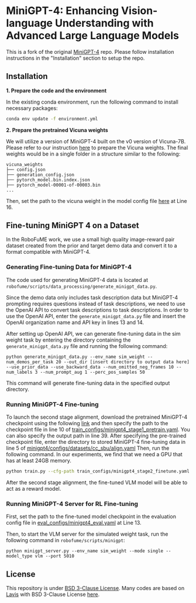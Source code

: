# MiniGPT-4: Enhancing Vision-language Understanding with Advanced Large Language Models

This is a fork of the original [MiniGPT-4](https://github.com/Vision-CAIR/MiniGPT-4) repo. Please follow installation instructions in the "Installation" section to setup the repo.

## Installation

**1. Prepare the code and the environment**

In the existing conda environment, run the following command to install necessary packages:

```bash
conda env update -f environment.yml
```

**2. Prepare the pretrained Vicuna weights**

We will utilize a version of MiniGPT-4 built on the v0 version of Vicuna-7B.
Please refer to our instruction [here](PrepareVicuna.md) to prepare the Vicuna weights.
The final weights would be in a single folder in a structure similar to the following:

```
vicuna_weights
├── config.json
├── generation_config.json
├── pytorch_model.bin.index.json
├── pytorch_model-00001-of-00003.bin
...   
```

Then, set the path to the vicuna weight in the model config file 
[here](minigpt4/configs/models/minigpt4.yaml#L16) at Line 16.

## Fine-tuning MiniGPT 4 on a Dataset

In the RoboFuME work, we use a small high quality image-reward pair dataset created from the prior and target demo data
and convert it to a format compatible with MiniGPT-4.

### Generating Fine-tuning Data for MiniGPT-4

The code used for generating MiniGPT-4 data is located at `robofume/scripts/data_processing/generate_minigpt_data.py`.

Since the demo data only includes task description data but MiniGPT-4 prompting requires questions instead of task descriptions, we need to use the OpenAI API to convert task descriptions to task descriptions. In order to use the OpenAI API, enter the `generate_minigpt_data.py` file and insert the OpenAI organization name and API key in lines 13 and 14.

After setting up OpenAI API, we can generate fine-tuning data in the sim weight task by entering the directory containing the `generate_minigpt_data.py` file and running the following command:
```
python generate_minigpt_data.py --env_name sim_weight --num_demos_per_task 20 --out_dir [insert directory to output data here] --use_prior_data --use_backward_data --num_omitted_neg_frames 10 --num_labels 3 --num_prompt_aug 1 --perc_pos_samples 50
```

This command will generate fine-tuning data in the specified output directory.

### Running MiniGPT-4 Fine-tuning

To launch the second stage alignment, 
download the pretrained MiniGPT-4 checkpoint using the following [link](https://drive.google.com/file/d/1RY9jV0dyqLX-o38LrumkKRh6Jtaop58R/view?usp=sharing) and then
specify the path to the checkpoint file in line 10 of
[train_configs/minigpt4_stage1_pretrain.yaml](train_configs/minigpt4_stage2_finetune.yaml#L10).
You can also specify the output path in line 39.
After specifying the pre-trained checkpoint file, enter the directory to stored MiniGPT-4 fine-tuning data in line 5 of [minigpt4/configs/datasets/cc_sbu/align.yaml](minigpt4/configs/datasets/cc_sbu/align.yaml#L5)
Then, run the following command. In our experiments, we find that we need a GPU that has at least 24GB memory.

```bash
python train.py --cfg-path train_configs/minigpt4_stage2_finetune.yaml
```

After the second stage alignment, the fine-tuned VLM model will be able to act as a reward model.

### Running MiniGPT-4 Server for RL Fine-tuning

First, set the path to the fine-tuned model checkpoint in the evaluation config file
in [eval_configs/minigpt4_eval.yaml](eval_configs/minigpt4_eval.yaml#L13) at Line 13.

Then, to start the VLM server for the simulated weight task, run the following command in `robofume/scripts/minigpt`:

```
python minigpt_server.py --env_name sim_weight --mode single --model_type vlm --port 5010
```

## License
This repository is under [BSD 3-Clause License](LICENSE.md).
Many codes are based on [Lavis](https://github.com/salesforce/LAVIS) with 
BSD 3-Clause License [here](LICENSE_Lavis.md).
